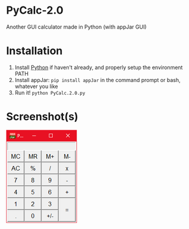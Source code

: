 # PyCalc-2.0
Another GUI calculator made in Python (with appJar GUI)

# Installation
1. Install [Python](https://www.python.org) if haven't already, and properly setup the environment PATH
2. Install appJar: ```pip install appJar``` in the command prompt or bash, whatever you like
3. Run it! ```python PyCalc.2.0.py```

# Screenshot(s)
![Main Window](https://github.com/aircatcher/PyCalc-2.0/blob/master/screenshots/window.png)

